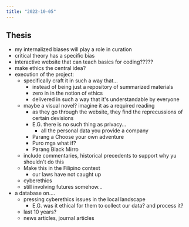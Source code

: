```yaml
---
title: "2022-10-05"
---
```

## Thesis
- my internalized biases will play a role in curation
- critical theory has a specific bias
- interactive website that can teach basics for coding?????
- make ethics the central idea?
- execution of the project: 
	- specifically craft it in such a way that...
		- instead of being just a repository of summarized materials
		- zero in in the notion of ethics
		- delivered in such a way that it's understandable by everyone
	- maybe a visual novel? imagine it as a required reading
		- as they go through the website, they find the reprecussions of certain devisions
		- E.G. there is no such thing as privacy...
			- all the personal data you provide a company 
		- Parang a Choose your own adventure
		- Puro mga what if?
		- Parang Black Mirro
	- include commentaries, historical precedents to support why yu shouldn't do this
	- Make this in the Filipino context
		- our laws have not caught up
	- cyberethics
	- still involving futures somehow...
- a database on....
	- pressing cyberethics issues in the local landscape
		- E.G. was it ethical for them to collect our data? and process it?
	- last 10 years?
	- news articles, journal articles